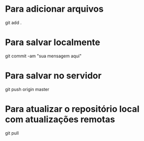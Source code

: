 
# Para adicionar arquivos 

git add .

# Para salvar localmente 

git commit -am "sua mensagem aqui"

# Para salvar no servidor

git push origin master

# Para atualizar o repositório local com atualizações remotas

git pull


